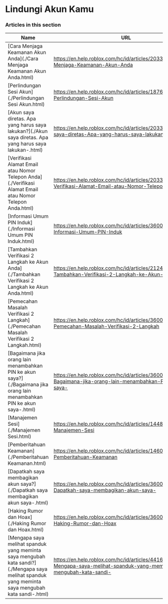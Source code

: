 # Lindungi Akun Kamu  
### Articles in this section
Name|URL
-|-
[Cara Menjaga Keamanan Akun Anda](./Cara Menjaga Keamanan Akun Anda.html) |https://en.help.roblox.com/hc/id/articles/203313380-Cara-Menjaga-Keamanan-Akun-Anda
[Perlindungan Sesi Akun](./Perlindungan Sesi Akun.html) |https://en.help.roblox.com/hc/id/articles/18765146769812-Perlindungan-Sesi-Akun
[Akun saya diretas. Apa yang harus saya lakukan?](./Akun saya diretas. Apa yang harus saya lakukan-.html) |https://en.help.roblox.com/hc/id/articles/203313390-Akun-saya-diretas-Apa-yang-harus-saya-lakukan-
[Verifikasi Alamat Email atau Nomor Telepon Anda](./Verifikasi Alamat Email atau Nomor Telepon Anda.html) |https://en.help.roblox.com/hc/id/articles/203313350-Verifikasi-Alamat-Email-atau-Nomor-Telepon-Anda
[Informasi Umum PIN Induk](./Informasi Umum PIN Induk.html) |https://en.help.roblox.com/hc/id/articles/360000239523-Informasi-Umum-PIN-Induk
[Tambahkan Verifikasi 2 Langkah ke Akun Anda](./Tambahkan Verifikasi 2 Langkah ke Akun Anda.html) |https://en.help.roblox.com/hc/id/articles/212459863-Tambahkan-Verifikasi-2-Langkah-ke-Akun-Anda
[Pemecahan Masalah Verifikasi 2 Langkah](./Pemecahan Masalah Verifikasi 2 Langkah.html) |https://en.help.roblox.com/hc/id/articles/360000350706-Pemecahan-Masalah-Verifikasi-2-Langkah
[Bagaimana jika orang lain menambahkan PIN ke akun saya?](./Bagaimana jika orang lain menambahkan PIN ke akun saya-.html) |https://en.help.roblox.com/hc/id/articles/360031316752-Bagaimana-jika-orang-lain-menambahkan-PIN-ke-akun-saya-
[Manajemen Sesi](./Manajemen Sesi.html) |https://en.help.roblox.com/hc/id/articles/14482664311060-Manajemen-Sesi
[Pemberitahuan Keamanan](./Pemberitahuan Keamanan.html) |https://en.help.roblox.com/hc/id/articles/14600116607508-Pemberitahuan-Keamanan
[Dapatkah saya membagikan akun saya?](./Dapatkah saya membagikan akun saya-.html) |https://en.help.roblox.com/hc/id/articles/360000236103-Dapatkah-saya-membagikan-akun-saya-
[Haking Rumor dan Hoax](./Haking Rumor dan Hoax.html) |https://en.help.roblox.com/hc/id/articles/360000240346-Haking-Rumor-dan-Hoax
[Mengapa saya melihat spanduk yang meminta saya mengubah kata sandi?](./Mengapa saya melihat spanduk yang meminta saya mengubah kata sandi-.html) |https://en.help.roblox.com/hc/id/articles/4416940180500-Mengapa-saya-melihat-spanduk-yang-meminta-saya-mengubah-kata-sandi-